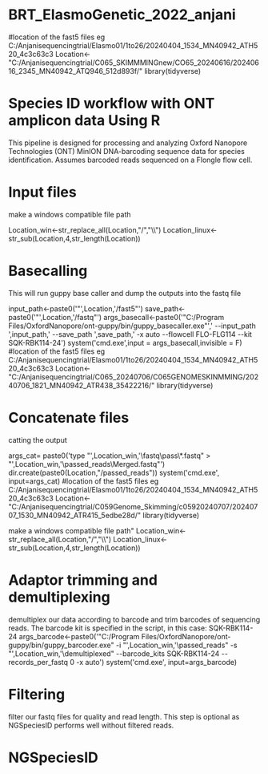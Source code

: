 # BRT_ElasmoGenetic_2022_anjani
#location of the fast5 files eg C:/Anjanisequencingtrial/Elasmo01/1to26/20240404_1534_MN40942_ATH520_4c3c63c3
Location<-"C:/Anjanisequencingtrial/C065_SKIMMMINGnew/CO65_20240616/20240616_2345_MN40942_ATQ946_512d893f/"
library(tidyverse)

# Species ID workflow with ONT amplicon data Using R
This pipeline is designed for processing and analyzing Oxford Nanopore Technologies (ONT) MinION DNA-barcoding sequence data for species identification. Assumes barcoded reads sequenced on a Flongle flow cell.

# Input files
make a windows compatible file path

Location_win<-str_replace_all(Location,"/","\\\\")
Location_linux<-str_sub(Location,4,str_length(Location))

# Basecalling 
This will run guppy base caller and dump the outputs into the fastq file

input_path<-paste0('"',Location,'/fast5"')
save_path<-paste0('"',Location,'/fastq"')
args_basecall<-paste0('"C:/Program Files/OxfordNanopore/ont-guppy/bin/guppy_basecaller.exe"',' --input_path ',input_path,' --save_path ',save_path,' -x auto --flowcell FLO-FLG114 --kit SQK-RBK114-24')
system('cmd.exe',input = args_basecall,invisible = F)
#location of the fast5 files eg C:/Anjanisequencingtrial/Elasmo01/1to26/20240404_1534_MN40942_ATH520_4c3c63c3
Location<-"C:/Anjanisequencingtrial/C065_20240706/C065GENOMESKINMMING/20240706_1821_MN40942_ATR438_35422216/"
library(tidyverse)


# Concatenate files
catting the output

args_cat= paste0('type "',Location_win,'\\fastq\\pass\\*.fastq" > "',Location_win,'\\passed_reads\\Merged.fastq"')
dir.create(paste0(Location,"/passed_reads"))
system('cmd.exe', input=args_cat)
#location of the fast5 files eg C:/Anjanisequencingtrial/Elasmo01/1to26/20240404_1534_MN40942_ATH520_4c3c63c3
Location<-"C:/Anjanisequencingtrial/C059Genome_Skimming/c05920240707/20240707_1530_MN40942_ATR415_5edbe28d/"
library(tidyverse)

make a windows compatible file path"
Location_win<-str_replace_all(Location,"/","\\\\")
Location_linux<-str_sub(Location,4,str_length(Location))


# Adaptor trimming and demultiplexing
demultiplex our data according to barcode and trim barcodes of sequencing reads. The barcode kit is specified in the script, in this case: SQK-RBK114-24
args_barcode<-paste0('"C:/Program Files/OxfordNanopore/ont-guppy/bin/guppy_barcoder.exe" -i "',Location_win,'\\passed_reads" -s "',Location_win,'\\demultiplexed" --barcode_kits SQK-RBK114-24 --records_per_fastq 0 -x auto')
system('cmd.exe', input=args_barcode)

# Filtering
filter our fastq files for quality and read length. This step is optional as NGSpeciesID performs well without filtered reads.


# NGSpeciesID
